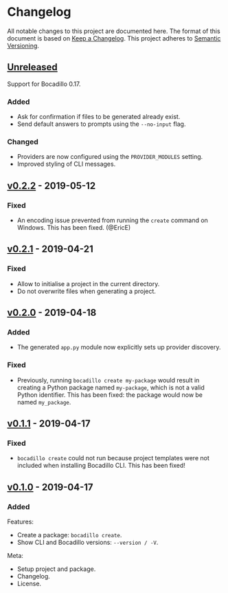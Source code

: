 # Changelog

All notable changes to this project are documented here. The format of this document is based on [Keep a Changelog](https://keepachangelog.com). This project adheres to [Semantic Versioning](https://semver.org).

## [Unreleased]

Support for Bocadillo 0.17.

### Added

- Ask for confirmation if files to be generated already exist.
- Send default answers to prompts using the `--no-input` flag.

### Changed

- Providers are now configured using the `PROVIDER_MODULES` setting.
- Improved styling of CLI messages.

## [v0.2.2] - 2019-05-12

### Fixed

- An encoding issue prevented from running the `create` command on Windows. This has been fixed. (@EricE)

## [v0.2.1] - 2019-04-21

### Fixed

- Allow to initialise a project in the current directory.
- Do not overwrite files when generating a project.

## [v0.2.0] - 2019-04-18

### Added

- The generated `app.py` module now explicitly sets up provider discovery.

### Fixed

- Previously, running `bocadillo create my-package` would result in creating a Python package named `my-package`, which is not a valid Python identifier. This has been fixed: the package would now be named `my_package`.

## [v0.1.1] - 2019-04-17

### Fixed

- `bocadillo create` could not run because project templates were not included when installing Bocadillo CLI. This has been fixed!

## [v0.1.0] - 2019-04-17

### Added

Features:

- Create a package: `bocadillo create`.
- Show CLI and Bocadillo versions: `--version / -V`.

Meta:

- Setup project and package.
- Changelog.
- License.

[unreleased]: https://github.com/bocadilloproject/bocadillo-cli/compare/v0.2.2...HEAD
[v0.2.2]: https://github.com/bocadilloproject/bocadillo-cli/compare/v0.2.1...v0.2.2
[v0.2.1]: https://github.com/bocadilloproject/bocadillo-cli/compare/v0.2.0...v0.2.1
[v0.2.0]: https://github.com/bocadilloproject/bocadillo-cli/compare/v0.1.1...v0.2.0
[v0.1.1]: https://github.com/bocadilloproject/bocadillo-cli/compare/v0.1.0...v0.1.1
[v0.1.0]: https://github.com/bocadilloproject/bocadillo-cli/compare/04dff6e...v0.1.0
